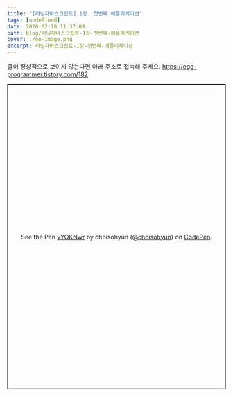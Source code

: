 ```yaml
---
title: "[러닝자바스크립트] 1장. 첫번째 애플리케이션"
tags: [undefined]
date: 2020-02-18 11:37:09
path: blog/러닝자바스크립트-1장-첫번째-애플리케이션
cover: ./no-image.png
excerpt: 러닝자바스크립트-1장-첫번째-애플리케이션
---
```

글이 정상적으로 보이지 않는다면 아래 주소로 접속해 주세요.
https://egg-programmer.tistory.com/182
<p class="codepen" data-default-tab="js,result" data-height="704" data-pen-title="vYOKNwr" data-slug-hash="vYOKNwr" data-theme-id="default" data-user="choisohyun" style="height: 704px; box-sizing: border-box; display: flex; align-items: center; justify-content: center; border: 2px solid; margin: 1em 0; padding: 1em;">
<span>See the Pen <a href="https://codepen.io/choisohyun/pen/vYOKNwr">
  vYOKNwr</a> by choisohyun (<a href="https://codepen.io/choisohyun">@choisohyun</a>)
  on <a href="https://codepen.io">CodePen</a>.</span>
</p>

<script async="" src="https://static.codepen.io/assets/embed/ei.js"></script>